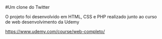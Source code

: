 #Um clone do Twitter 

O projeto foi desenvolvido em HTML, CSS e PHP realizado junto ao curso de web desenvolvimento da Udemy

https://www.udemy.com/course/web-completo/
